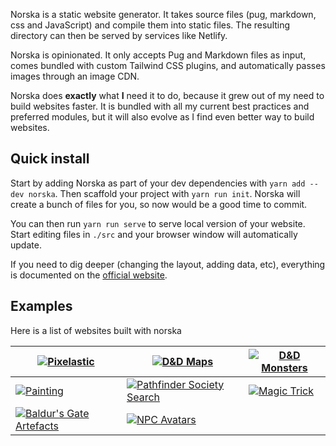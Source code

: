 Norska is a static website generator. It takes source files (pug, markdown, css
and JavaScript) and compile them into static files. The resulting directory can
then be served by services like Netlify.

Norska is opinionated. It only accepts Pug and Markdown files as input, comes
bundled with custom Tailwind CSS plugins, and automatically passes images
through an image CDN.

Norska does **exactly** what **I** need it to do, because it grew out of my need
to build websites faster. It is bundled with all my current best practices and
preferred modules, but it will also evolve as I find even better way to build
websites.

## Quick install

Start by adding Norska as part of your dev dependencies with `yarn add --dev
norska`. Then scaffold your project with `yarn run init`. Norska will create
a bunch of files for you, so now would be a good time to commit.

You can then run `yarn run serve` to serve local version of your website. Start
editing files in `./src` and your browser window will automatically update.

If you need to dig deeper (changing the layout, adding data, etc), everything is
documented on the [official website][1].

## Examples

Here is a list of websites built with norska

| [![Pixelastic][15]][14]              | [![D&D Maps][5]][4]                  | [![D&D Monsters][3]][2]  |
| ------------------------------------ | ------------------------------------ | ------------------------ |
| [![Painting][17]][16]                | [![Pathfinder Society Search][7]][6] | [![Magic Trick][13]][12] |
| [![Baldur's Gate Artefacts][11]][10] | [![NPC Avatars][9]][8]               |                          |

[1]: https://projects.pixelastic.com/norska/
[2]: https://gamemaster.pixelastic.com/monsters/dnd/
[3]: https://res.cloudinary.com/pixelastic-monsters/image/fetch/f_auto,w_300/https://api.microlink.io/%3Fembed=screenshot.url&meta=false&screenshot=true&url=https%3A%2F%2Fgamemaster.pixelastic.com%2Fmonsters%2Fdnd&waitForTimeout=5000
[4]: https://gamemaster.pixelastic.com/maps/
[5]: https://images.weserv.nl/?url=https%3A%2F%2Fapi.microlink.io%2F%3Fembed%3Dscreenshot.url%26meta%3Dfalse%26screenshot%3Dtrue%26url%3Dhttps%253A%252F%252Fgamemaster.pixelastic.com%252Fmaps%252F%26waitForTimeout%3D5000&af&il&w=300
[6]: https://gamemaster.pixelastic.com/society/
[7]: https://images.weserv.nl/?url=https%3A%2F%2Fapi.microlink.io%2F%3Fembed%3Dscreenshot.url%26meta%3Dfalse%26screenshot%3Dtrue%26url%3Dhttps%253A%252F%252Fgamemaster.pixelastic.com%252Fsociety%252F%26waitForTimeout%3D5000&af&il&w=300
[8]: https://gamemaster.pixelastic.com/npcs/
[9]: https://images.weserv.nl/?url=https%3A%2F%2Fapi.microlink.io%2F%3Fembed%3Dscreenshot.url%26meta%3Dfalse%26screenshot%3Dtrue%26url%3Dhttps%253A%252F%252Fgamemaster.pixelastic.com%252Fnpcs%252F%26waitForTimeout%3D5000&af&il&w=300
[10]: https://gamemaster.pixelastic.com/artefacts/
[11]: https://res.cloudinary.com/pixelastic-artefacts/image/fetch/f_auto,w_300/https://api.microlink.io/%3Fembed=screenshot.url&meta=false&screenshot=true&url=https%3A%2F%2Fgamemaster.pixelastic.com%2Fartefacts&waitForTimeout=5000
[12]: https://projects.pixelastic.com/magic/
[13]: https://images.weserv.nl/?url=https%3A%2F%2Fapi.microlink.io%2F%3Fembed%3Dscreenshot.url%26meta%3Dfalse%26screenshot%3Dtrue%26url%3Dhttps%253A%252F%252Fprojects.pixelastic.com%252Fmagic%252F%26waitForTimeout%3D5000&af&il&w=300
[14]: https://www.pixelastic.com/
[15]: https://images.weserv.nl/?url=https%3A%2F%2Fapi.microlink.io%2F%3Fembed%3Dscreenshot.url%26meta%3Dfalse%26screenshot%3Dtrue%26url%3Dhttps%253A%252F%252Fpixelastic.com%252F%26waitForTimeout%3D5000&af&il&w=300
[16]: https://painting.pixelastic.com/
[17]: https://images.weserv.nl?url=https%3A%2F%2Fapi.microlink.io%2F%3Fembed%3Dscreenshot.url%26meta%3Dfalse%26screenshot%3Dtrue%26url%3Dhttps%253A%252F%252Fpainting.pixelastic.com%26waitForTimeout%3D5000&af&il&w=300
